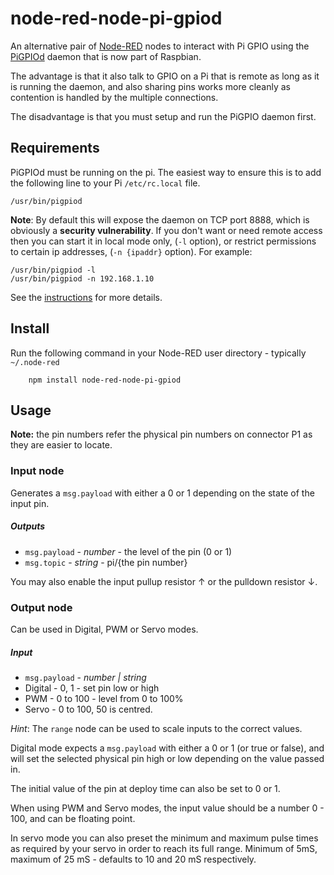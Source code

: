 node-red-node-pi-gpiod
======================

An alternative pair of <a href="http://nodered.org" target="_new">Node-RED</a> nodes to interact with Pi GPIO using
the <a href="http://abyz.co.uk/rpi/pigpio/pigpiod.html" target="_new">PiGPIOd</a> daemon that is now part of Raspbian.

The advantage is that it also talk to GPIO on a Pi that is remote as long as it is running the daemon, and also sharing pins works more cleanly as contention is handled by the multiple connections.

The disadvantage is that you must setup and run the PiGPIO daemon first.

## Requirements

PiGPIOd must be running on the pi. The easiest way to ensure this is to add the following line to your Pi `/etc/rc.local` file.

    /usr/bin/pigpiod

**Note**: By default this will expose the daemon on TCP port 8888, which is obviously a **security vulnerability**. If you don't want or need remote access then you can start it in local mode only, (`-l` option), or restrict permissions to certain ip addresses, (`-n {ipaddr}` option). For example:

    /usr/bin/pigpiod -l
    /usr/bin/pigpiod -n 192.168.1.10

See the <a href="http://abyz.co.uk/rpi/pigpio/pigpiod.html" target="new">instructions</a> for more details.

## Install

Run the following command in your Node-RED user directory - typically `~/.node-red`

        npm install node-red-node-pi-gpiod

## Usage

**Note:** the pin numbers refer the physical pin numbers on connector P1 as they are easier to locate.</p>

### Input node

Generates a `msg.payload` with either a 0 or 1 depending on the state of the input pin.

##### Outputs

 - `msg.payload` - *number* - the level of the pin (0 or 1)
 - `msg.topic` - *string* - pi/{the pin number}

You may also enable the input pullup resistor &uarr; or the pulldown resistor &darr;.

### Output node

Can be used in Digital, PWM or Servo modes.

##### Input

 - `msg.payload` - *number | string*
  - Digital - 0, 1 - set pin low or high
  - PWM - 0 to 100 - level from 0 to 100%
  - Servo - 0 to 100, 50 is centred.

*Hint*: The `range` node can be used to scale inputs to the correct values.

Digital mode expects a `msg.payload` with either a 0 or 1 (or true or false),
and will set the selected physical pin high or low depending on the value passed in.

The initial value of the pin at deploy time can also be set to 0 or 1.

When using PWM and Servo modes, the input value should be a number 0 - 100, and can be floating point.

In servo mode you can also preset the minimum and maximum pulse times as required by your servo in order to reach its full range. Minimum of 5mS, maximum of 25 mS - defaults to 10 and 20 mS respectively.
